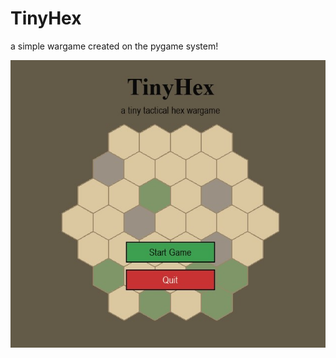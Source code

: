 # TinyHex
a simple wargame created on the pygame system!

![image](https://github.com/brandonlwallace/TinyHex/blob/main/tinxhex-game.jpg)
